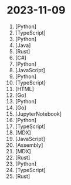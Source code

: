 # 2023-11-09

1. [](https://github.comundefined "A series of large language models trained from scratch by developers @01-ai") [Python]
2. [](https://github.comundefined "The modern web developer’s platform") [TypeScript]
3. [](https://github.comundefined "DeepSeek Coder: Let the Code Write Itself") [Python]
4. [](https://github.comundefined "《Hello 算法》：动画图解、一键运行的数据结构与算法教程，支持 Java, C++, Python, Go, JS, TS, C#, Swift, Rust, Dart, Zig 等语言。") [Java]
5. [](https://github.comundefined "Fast, collaborative live terminal sharing over the web") [Rust]
6. [](https://github.comundefined "Building the best file manager for Windows") [C#]
7. [](https://github.comundefined "Robust Speech Recognition via Large-Scale Weak Supervision") [Python]
8. [](https://github.comundefined "") [JavaScript]
9. [](https://github.comundefined "The official Python library for the OpenAI API") [Python]
10. [](https://github.comundefined "A React Framework for building internal tools, admin panels, dashboards & B2B apps with unmatched flexibilty. 🌟 Star to support our work!") [TypeScript]
11. [](https://github.comundefined "Selfhosted alternative to 12ft.io. and 1ft.io Bypass paywalls with a proxy ladder and remove CORS headers from any URL") [HTML]
12. [](https://github.comundefined "Get up and running with Llama 2 and other large language models locally") [Go]
13. [](https://github.comundefined "aider is AI pair programming in your terminal") [Python]
14. [](https://github.comundefined "OpenAI ChatGPT, GPT-3, GPT-4, DALL·E, Whisper API wrapper for Go") [Go]
15. [](https://github.comundefined "12 Weeks, 24 Lessons, AI for All!") [JupyterNotebook]
16. [](https://github.comundefined "OpenChat: Advancing Open-source Language Models with Imperfect Data") [Python]
17. [](https://github.comundefined "A well-designed cross-platform ChatGPT UI (Web / PWA / Linux / Win / MacOS). 一键拥有你自己的跨平台 ChatGPT 应用。") [TypeScript]
18. [](https://github.comundefined "🐙 Guides, papers, lecture, notebooks and resources for prompt engineering") [MDX]
19. [](https://github.comundefined "Node.js JavaScript runtime ✨🐢🚀✨") [JavaScript]
20. [](https://github.comundefined "A FORTH in 386 bytes — the smallest real programming language ever as of yet.") [Assembly]
21. [](https://github.comundefined "Examples and guides for using the OpenAI API") [MDX]
22. [](https://github.comundefined "Qdrant - High-performance, massive-scale Vector Database for the next generation of AI. Also available in the cloud https://cloud.qdrant.io/") [Rust]
23. [](https://github.comundefined "Consistency Distilled Diff VAE") [Python]
24. [](https://github.comundefined "Open Source Event Monitoring") [TypeScript]
25. [](https://github.comundefined "Unofficial Bitwarden compatible server written in Rust, formerly known as bitwarden_rs") [Rust]
